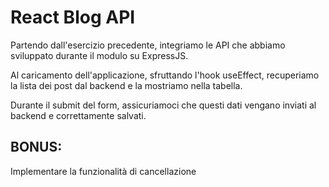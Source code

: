# React Blog API

Partendo dall'esercizio precedente, integriamo le API che abbiamo sviluppato durante il modulo su ExpressJS.

Al caricamento dell'applicazione, sfruttando l'hook useEffect, recuperiamo la lista dei post dal backend e la mostriamo nella tabella.

Durante il submit del form, assicuriamoci che questi dati vengano inviati al backend e correttamente salvati.

## BONUS:

Implementare la funzionalità di cancellazione